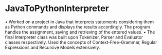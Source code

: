 # JavaToPythonInterpreter
• Worked on a project in Java that interprets statements considering them as Python commands and displays the results accordingly. The program handles the assignment, saving and retrieving of the entered values.
• The final Interpreter class was built upon Tokenizer, Parser and Evaluator classes respectively. Used the concepts of Context-Free-Grammar, Regular Expressions and Recursive Models extensively.
